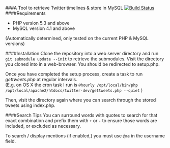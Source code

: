 ###A Tool to retrieve Twitter timelines & store in MySQL
[![Build Status](https://secure.travis-ci.org/andersonshatch/twit-db.png)](http://travis-ci.org/andersonshatch/twit-db)
####Requirements
- PHP version 5.3 and above
- MySQL version 4.1 and above  

(Automatically determined, only tested on the current PHP & MySQL versions)

####Installation
Clone the repository into a web server directory and run ```git submodule update --init``` to retrieve the submodules.
Visit the directory you cloned into in a web-browser. You should be redirected to setup.php.

Once you have completed the setup process, create a task to run <i>gettweets.php</i> at regular intervals.  
(E.g. on OS X the cron task I run is ```@hourly /opt/local/bin/php /opt/local/apache2/htdocs/twitter-dev/gettweets.php --quiet``` )

Then, visit the directory again where you can search through the stored tweets using index.php.

####Search Tips
You can surround words with quotes to search for that exact combination and prefix them with ```+``` or ```-``` to ensure those words are included, or excluded as necessary.

To search / display mentions (if enabled,) you must use ```@me``` in the username field.
